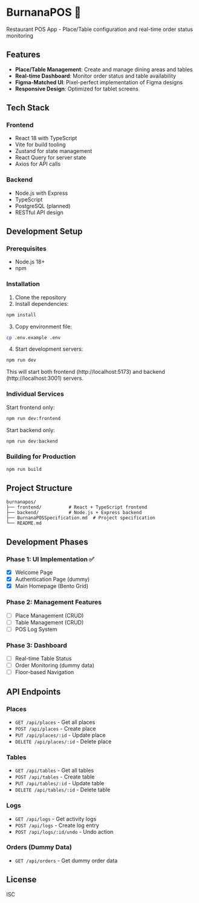 # BurnanaPOS 🍌

Restaurant POS App - Place/Table configuration and real-time order status monitoring

## Features

- **Place/Table Management**: Create and manage dining areas and tables
- **Real-time Dashboard**: Monitor order status and table availability
- **Figma-Matched UI**: Pixel-perfect implementation of Figma designs
- **Responsive Design**: Optimized for tablet screens

## Tech Stack

### Frontend
- React 18 with TypeScript
- Vite for build tooling
- Zustand for state management
- React Query for server state
- Axios for API calls

### Backend
- Node.js with Express
- TypeScript
- PostgreSQL (planned)
- RESTful API design

## Development Setup

### Prerequisites
- Node.js 18+
- npm

### Installation

1. Clone the repository
2. Install dependencies:
```bash
npm install
```

3. Copy environment file:
```bash
cp .env.example .env
```

4. Start development servers:
```bash
npm run dev
```

This will start both frontend (http://localhost:5173) and backend (http://localhost:3001) servers.

### Individual Services

Start frontend only:
```bash
npm run dev:frontend
```

Start backend only:
```bash
npm run dev:backend
```

### Building for Production

```bash
npm run build
```

## Project Structure

```
burnanapos/
├── frontend/          # React + TypeScript frontend
├── backend/           # Node.js + Express backend
├── BurnanaPOSSpecification.md  # Project specification
└── README.md
```

## Development Phases

### Phase 1: UI Implementation ✅
- [x] Welcome Page
- [x] Authentication Page (dummy)
- [x] Main Homepage (Bento Grid)

### Phase 2: Management Features
- [ ] Place Management (CRUD)
- [ ] Table Management (CRUD)
- [ ] POS Log System

### Phase 3: Dashboard
- [ ] Real-time Table Status
- [ ] Order Monitoring (dummy data)
- [ ] Floor-based Navigation

## API Endpoints

### Places
- `GET /api/places` - Get all places
- `POST /api/places` - Create place
- `PUT /api/places/:id` - Update place
- `DELETE /api/places/:id` - Delete place

### Tables
- `GET /api/tables` - Get all tables
- `POST /api/tables` - Create table
- `PUT /api/tables/:id` - Update table
- `DELETE /api/tables/:id` - Delete table

### Logs
- `GET /api/logs` - Get activity logs
- `POST /api/logs` - Create log entry
- `POST /api/logs/:id/undo` - Undo action

### Orders (Dummy Data)
- `GET /api/orders` - Get dummy order data

## License

ISC